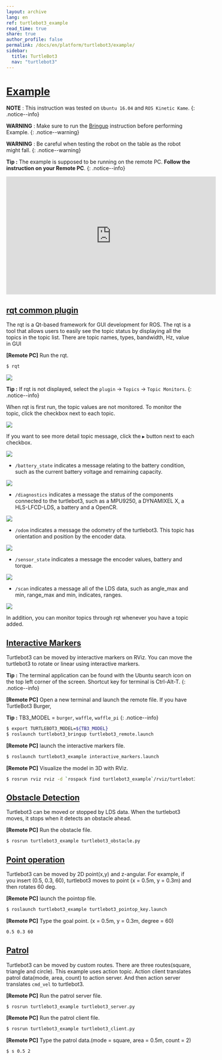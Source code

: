```yaml
---
layout: archive
lang: en
ref: turtlebot3_example
read_time: true
share: true
author_profile: false
permalink: /docs/en/platform/turtlebot3/example/
sidebar:
  title: TurtleBot3
  nav: "turtlebot3"
---
```


<div style="counter-reset: h1 10"></div>

# [Example](#example)

**NOTE** : This instruction was tested on `Ubuntu 16.04` and `ROS Kinetic Kame`.
{: .notice--info}

**WARNING** : Make sure to run the [Bringup](#bringup) instruction before performing Example.
{: .notice--warning}

**WARNING** : Be careful when testing the robot on the table as the robot might fall.
{: .notice--warning}

**Tip :** The example is supposed to be running on the remote PC. **Follow the instruction on your Remote PC**.
{: .notice--info}


<iframe width="560" height="315" src="https://www.youtube.com/embed/Xg1pKFQY5p4" frameborder="0" allow="autoplay; encrypted-media" allowfullscreen></iframe>


## [rqt common plugin](#rqt-common-plugin)
The rqt is a Qt-based framework for GUI development for ROS. The rqt is a tool that allows users to easily see the topic status by displaying all the topics in the topic list. There are topic names, types, bandwidth, Hz, value in GUI

**[Remote PC]** Run the rqt.
``` bash
$ rqt
```
![](/assets/images/platform/turtlebot3/example/rqt_1.png)

**Tip :** If rqt is not displayed, select the `plugin` -> `Topics` -> `Topic Monitors`.
{: .notice--info}

When rqt is first run, the topic values are not monitored. To monitor the topic, click the checkbox next to each topic.

![](/assets/images/platform/turtlebot3/example/rqt_2.png)

If you want to see more detail topic message, click the `▶` button next to each checkbox.

![](/assets/images/platform/turtlebot3/example/rqt_3.png)


- `/battery_state` indicates a message relating to the battery condition, such as the current battery voltage and remaining capacity.

![](/assets/images/platform/turtlebot3/example/rqt_4.png)

- `/diagnostics` indicates a message the status of the components connected to the turtlebot3, such as a MPU9250, a DYNAMIXEL X, a HLS-LFCD-LDS, a battery and a OpenCR.

![](/assets/images/platform/turtlebot3/example/rqt_5.png)

- `/odom` indicates a message the odometry of the turtlebot3. This topic has orientation and position by the encoder data.  

![](/assets/images/platform/turtlebot3/example/rqt_6.png)

- `/sensor_state` indicates a message the encoder values, battery and torque.

![](/assets/images/platform/turtlebot3/example/rqt_7.png)

- `/scan` indicates a message all of the LDS data, such as angle_max and min, range_max and min, indicates, ranges.

![](/assets/images/platform/turtlebot3/example/rqt_8.png)

In addition, you can monitor topics through rqt whenever you have a topic added.

## [Interactive Markers](#interactive-markers)

Turtlebot3 can be moved by interactive markers on RViz. You can move the turtlebot3 to rotate or linear using interactive markers.

**Tip :** The terminal application can be found with the Ubuntu search icon on the top left corner of the screen. Shortcut key for terminal is Ctrl-Alt-T.
{: .notice--info}

**[Remote PC]** Open a new terminal and launch the remote file.
If you have TurtleBot3 Burger,

**Tip :** TB3_MODEL = `burger`, `waffle`, `waffle_pi` 
{: .notice--info}

``` bash
$ export TURTLEBOT3_MODEL=${TB3_MODEL}
$ roslaunch turtlebot3_bringup turtlebot3_remote.launch
```

**[Remote PC]** launch the interactive markers file.
``` bash
$ roslaunch turtlebot3_example interactive_markers.launch
```

**[Remote PC]** Visualize the model in 3D with RViz.
``` bash
$ rosrun rviz rviz -d `rospack find turtlebot3_example`/rviz/turtlebot3_interactive.rviz
```


## [Obstacle Detection](#obstacle-detection)

Turtlebot3 can be moved or stopped by LDS data. When the turtlebot3 moves, it stops when it detects an obstacle ahead.

**[Remote PC]** Run the obstacle file.
``` bash
$ rosrun turtlebot3_example turtlebot3_obstacle.py
```

## [Point operation](#point-operation)

Turtlebot3 can be moved by 2D point(x,y) and z-angular. For example, if you insert (0.5, 0.3, 60), turtlebot3 moves to point (x = 0.5m, y = 0.3m) and then rotates 60 deg.

**[Remote PC]** launch the pointop file.
``` bash
$ roslaunch turtlebot3_example turtlebot3_pointop_key.launch
```

**[Remote PC]** Type the goal point. (x = 0.5m, y = 0.3m, degree = 60)
``` bash
0.5 0.3 60
```

## [Patrol](#patrol)

Turtlebot3 can be moved by custom routes. There are three routes(square, triangle and circle). This example uses action topic. Action client translates patrol data(mode, area, count) to action server. And then action server translates `cmd_vel` to turtlebot3.

**[Remote PC]** Run the patrol server file.
``` bash
$ rosrun turtlebot3_example turtlebot3_server.py
```

**[Remote PC]** Run the patrol client file.
``` bash
$ rosrun turtlebot3_example turtlebot3_client.py
```

**[Remote PC]** Type the patrol data.(mode = square, area = 0.5m, count = 2)
``` bash
$ s 0.5 2
```
